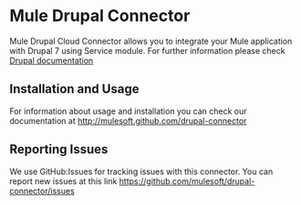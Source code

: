 Mule Drupal Connector
=====================

Mule Drupal Cloud Connector allows you to integrate your Mule application with Drupal 7 using Service module. For further information please check [Drupal documentation](http://drupal.org/)

Installation and Usage
----------------------

For information about usage and installation you can check our documentation at http://mulesoft.github.com/drupal-connector

Reporting Issues
----------------

We use GitHub:Issues for tracking issues with this connector. You can report new issues at this link https://github.com/mulesoft/drupal-connector/issues